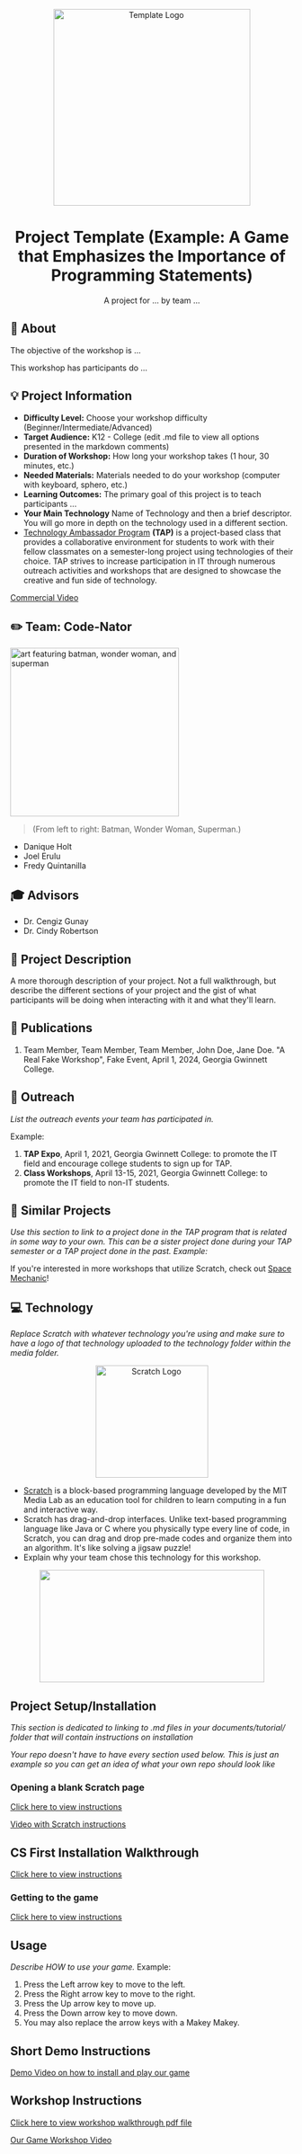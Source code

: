 <!-- height or width of logo may be adjusted -->
<!-- This section is where you will replace the link to your transparent logo, the title of your project, and the very short desciptor of your project -->
<!-- If you used Canva to make your icon and don't want to pay for a background remover, you can use the website https://www.remove.bg/ to do so -->
<p align="center">
  <img alt="Template Logo" src="media/logos/Transparent Version.png" width="" height="350" />
  <h1 align="center">Project Template (Example: A Game that Emphasizes the Importance of Programming Statements)</h1>
  <p align="center">A project for ... by team ... </p>
</p>
<!-- the emojis are not set in stone! If you'd like you can remove them entirely or select your own from https://gist.github.com/rxaviers/7360908 you are welcome to -->

## :loudspeaker: About
The objective of the workshop is  ...
<!-- You can look at other TAP projects if you need a better idea of how to describe your workshops objectives -->

This workshop has participants do ...

## :bulb: Project Information
<!-- 
Your Options for target audience: 
  - High School
  - College
  - Middle School
  - K-12
  - Non-Stem
  - Undergraduate
You can select from a range of audiences or a single auidience. Examples: 
    Middle School - College 
    High School - College
    K-12
  You will be presenting most often to your peers who are taking introductory technology classes, so more often than not you should be including college in your target audience range. 
-->
* <b>Difficulty Level:</b> Choose your workshop difficulty (Beginner/Intermediate/Advanced)
* <b>Target Audience:</b> K12 - College (edit .md file to view all options presented in the markdown comments)
* <b>Duration of Workshop:</b> How long your workshop takes (1 hour, 30 minutes, etc.) 
* <b>Needed Materials:</b> Materials needed to do your workshop (computer with keyboard, sphero, etc.)
* <b>Learning Outcomes:</b> The primary goal of this project is to teach participants ...
* <b>Your Main Technology</b> Name of Technology and then a brief descriptor. You will go more in depth on the technology used in a different section. 
* [Technology Ambassador Program](https://tapggc.org/) <b>(TAP)</b> is a project-based class that provides a collaborative environment for students to work with their fellow classmates on a semester-long project using technologies of their choice. TAP strives to increase participation in IT through numerous outreach activities and workshops that are designed to showcase the creative and fun side of technology.
<!-- Commercial Video stored in the Media folder will be linked here -->

[Commercial Video](https://github.com/TAP-GGC/NinjaTurtles/assets/157164928/94b037a6-8912-44da-8a8c-84c0b8a0afb8)

<!-- videos can also be dragged and dropped into markdown files if you want them embedded -->

## :pencil2: Team: Code-Nator

<!-- Use the team photo of your choice once youve uploaded it to the team photo folder within the media folder -->
<img alt="art featuring batman, wonder woman, and superman" src = "media/team photos/Team Photo.JPG" width="" height="300">

> (From left to right: Batman,  Wonder Woman, Superman.)
<!-- replace with full names of your team members -->

* Danique Holt
* Joel Erulu
* Fredy Quintanilla

## :mortar_board: Advisors
<!-- name of the two professors overseeing your TAP class -->
* Dr. Cengiz Gunay
* Dr. Cindy Robertson


## :page_with_curl: Project Description
A more thorough description of your project. Not a full walkthrough, but describe the different sections of your project and the gist of what participants will be doing when interacting with it and what they'll learn.

## :memo: Publications
<!-- team members, then professors/advisors. "Name of Publication", event, month and day, year, Georgia Gwinnett College. -->
1. Team Member, Team Member, Team Member, John Doe, Jane Doe. "A Real Fake Workshop", Fake Event, April 1, 2024, Georgia Gwinnett College.  

## :open_hands: Outreach
<i>List the outreach events your team has participated in. </i>

Example:

1. <b>TAP Expo</b>, April 1, 2021, Georgia Gwinnett College: to promote the IT field and encourage college students to sign up for TAP.
2. <b>Class Workshops</b>, April 13-15, 2021, Georgia Gwinnett College: to promote the IT field to non-IT students.

## :mag_right: Similar Projects
<i>Use this section to link to a project done in the TAP program that is related in some way to your own. This can be a sister project done during your TAP semester or a TAP project done in the past. Example: </i> 

If you're interested in more workshops that utilize Scratch, check out [Space Mechanic](https://github.com/TAP-GGC/NinjaTurtles)!

## :computer: Technology
<i> Replace Scratch with whatever technology you're using and make sure to have a logo of that technology uploaded to the technology folder within the media folder. </i>
<!-- be sure to use the alt text feature in case anybody viewing your repo is using  screen reader! you want your workshop to be as accessible as possible -->
<p align="center">
  <img alt="Scratch Logo" src = "media/technology/scratch logo.png" width="200" height="200"/>
</p>

* [Scratch](https://scratch.mit.edu/) is a block-based programming language developed by the MIT Media Lab as an education tool for children to learn computing in a fun and interactive way.
* Scratch has drag-and-drop interfaces. Unlike text-based programming language like Java or C where you physically type every line of code, in Scratch, you can drag and drop pre-made codes and organize them into an algorithm. It's like solving a jigsaw puzzle!
* Explain why your team chose this technology for this workshop.

<p align="center">
<img src = "media/technology/block-based language.png" width ="400" height="200">
</p>

## Project Setup/Installation 
<i> This section is dedicated to linking to .md files in your documents/tutorial/ folder that will contain instructions on installation

Your repo doesn't have to have every section used below. This is just an example so you can get an idea of what your own repo should look like</i>

### Opening a blank Scratch page 
[Click here to view instructions](/documents/tutorial%20materials/Opening%20a%20blank%20Scratch%20page.md)

[Video with Scratch instructions](https://youtu.be/v-GUbj7DMEE)

<!-- if your project uses scratch, you can reuse any of these instructions (be sure to include CS First alternatives) -->
## CS First Installation Walkthrough
[Click here to view instructions](/documents/tutorial%20materials/CS%20FIRST/CS%20First%20Walkthrough.md)

### Getting to the game 
[Click here to view instructions](/documents/tutorial%20materials/Getting%20to%20the%20Game.md)

## Usage
<i> Describe HOW to use your game. </i> 
Example: 
1. Press the Left arrow key to move to the left.
2. Press the Right arrow key to move to the right.
3. Press the Up arrow key to move up.
4. Press the Down arrow key to move down.
5. You may also replace the arrow keys with a Makey Makey. 

## Short Demo Instructions 
[Demo Video on how to install and play our game](https://youtu.be/mA80Aa55t-U)

## Workshop Instructions 
[Click here to view workshop walkthrough pdf file](/documents/tutorial%20materials/Scratch%20Workshop%20Walkthrough.pdf)

[Our Game Workshop Video](https://youtu.be/Mtsre0iMStM)



